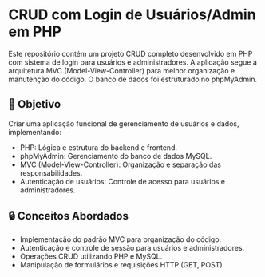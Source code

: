 # CRUD com Login de Usuários/Admin em PHP

Este repositório contém um projeto CRUD completo desenvolvido em PHP com sistema de login para usuários e administradores. A aplicação segue a arquitetura MVC (Model-View-Controller) para melhor organização e manutenção do código. O banco de dados foi estruturado no phpMyAdmin.

## 🚀 Objetivo
Criar uma aplicação funcional de gerenciamento de usuários e dados, implementando:
- PHP: Lógica e estrutura do backend e frontend.
- phpMyAdmin: Gerenciamento do banco de dados MySQL.
- MVC (Model-View-Controller): Organização e separação das responsabilidades.
- Autenticação de usuários: Controle de acesso para usuários e administradores.

## 🔒 Conceitos Abordados
- Implementação do padrão MVC para organização do código.
- Autenticação e controle de sessão para usuários e administradores.
- Operações CRUD utilizando PHP e MySQL.
- Manipulação de formulários e requisições HTTP (GET, POST).
